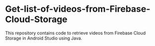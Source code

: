 # Get-list-of-videos-from-Firebase-Cloud-Storage
This repository contains code to retrieve videos from Firebase Cloud Storage in Android Studio using Java.
